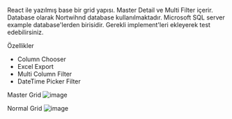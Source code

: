 React ile yazılmış base bir grid yapısı. 
Master Detail ve Multi Filter içerir.
Database olarak Nortwihnd database kullanılmaktadır. Microsoft SQL server example database'lerden birisidir. Gerekli implement'leri ekleyerek test edebilirsiniz.

Özellikler
* Column Chooser
* Excel Export
* Multi Column Filter
* DateTime Picker Filter


Master Grid 
![image](https://github.com/user-attachments/assets/1f12e1c0-4349-44a6-9568-25874cdb0fa4)


Normal Grid
![image](https://github.com/user-attachments/assets/8c121327-3330-4783-8188-d6bf0b95919f)
